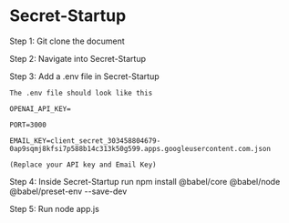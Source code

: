 # Secret-Startup

Step 1: Git clone the document

Step 2: Navigate into Secret-Startup

Step 3: Add a .env file in Secret-Startup

    The .env file should look like this

    OPENAI_API_KEY=
    
    PORT=3000
    
    EMAIL_KEY=client_secret_303458804679-0ap9sqmj8kfsi7p588b14c313k50g599.apps.googleusercontent.com.json

    (Replace your API key and Email Key)

Step 4: Inside Secret-Startup run npm install @babel/core @babel/node @babel/preset-env --save-dev

Step 5: Run node app.js

      



